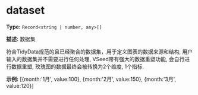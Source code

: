 # dataset

**Type:** `Record<string | number, any>[]`

**描述:**
数据集
  
  符合TidyData规范的且已经聚合的数据集，用于定义图表的数据来源和结构, 用户输入的数据集并不需要进行任何处理, VSeed带有强大的数据重塑功能, 会自行进行数据重塑, 玫瑰图的数据最终会被转换为2个维度, 1个指标.

**示例:**
[{month:'1月', value:100}, {month:'2月', value:150}, {month:'3月', value:120}]

